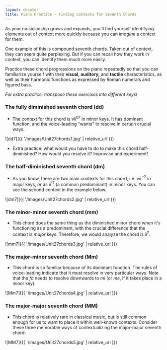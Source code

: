 ```yaml
---
layout: chapter
title: Piano Practice - Finding Contexts for Seventh Chords
---
```


As your musicianship grows and expands, you'll find yourself identifying elements out of context more quickly because you can *imagine* a context for them.

One example of this is compound seventh chords. Taken out of context, they can seem quite perplexing. But if you can recall how they work in context, you can identify them much more easily.

Practice these chord progressions on the piano repeatedly so that you can familiarize yourself with their **visual, auditory,** and **tactile** characteristics, as well as their harmonic functions as expressed by Roman numerals and figured bass.

*For extra practice, transpose these exercises into different keys!*

### The fully diminished seventh chord (dd)
- The context for this chord is vii<sup>07</sup> in minor keys. It has dominant function, and the voice-leading "wants" to resolve in certain crucial ways.

![dd7]({{ '/images/Unit27chords1.jpg' | relative_url }})

- Extra practice: what would you have to do to make this chord half-diminished? How would you resolve it? Improvise and experiment!

### The half-diminished seventh chord (dm)
- As you know, there are two main contexts for this chord, i.e. vii <sup>&#119209;7</sup> in major keys, *or* as ii<sup>&#119209;7</sup> (a common predominant) in minor keys. You can see the second context in the example below.

![dm7]({{ '/images/Unit27chords2.jpg' | relative_url }})

### The minor-minor seventh chord (mm)
- This chord does the same thing as the diminished minor chord when it's functioning as a predominant, with the crucial difference that the context is *major* keys. Therefore, we would analyze the chord is ii<sup>7</sup>.

![mm7]({{ '/images/Unit27chords3.jpg' | relative_url }})

### The major-minor seventh chord (Mm)
- This chord is so familiar because of its dominant function. The rules of voice-leading indicate that it must resolve in very particular ways. Note that the *fa* needs to resolve downwards to *mi* (or *me*, if it takes place in a minor key).

![Mm7]({{ '/images/Unit27chords4.jpg' | relative_url }})

### The major-major seventh chord (MM)
- This chord is relatively rare in classical music, but is still common enough for us to want to place it within well-known contexts. Consider these three memorable ways of contextualizing the major-major seventh chord:

![MM7]({{ '/images/Unit27chords5.jpg' | relative_url }})